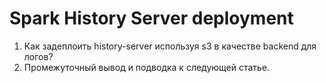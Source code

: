 # Spark History Server deployment
1. Как задеплоить history-server используя s3 в качестве backend для логов?
2. Промежуточный вывод и подводка к следующей статье.